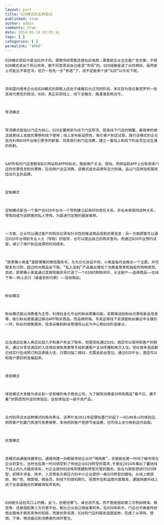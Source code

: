 ```yaml
---
layout: post
title: O2O模式的五种尝试
published: true
author: admin
comments: true
date: 2014-05-16 03:05:41
tags: [ ]
categories: [ ]
permalink: "4956"
---
```




  
    O2O模式现如今是当红炸子鸡，甭管传统零售还是社区电商；甭管是企业主还是广告文案，不把O2O模式说出个所以然来，都不好意思说自己是混“市场”的。O2O就像是浸了水的棉袄，虽然穿上可能比不穿还冷，但万一抢先一步“参透”了，说不定能来个挟“O2O”以令天下呢。
  
  
  
    目前国内很多企业在O2O模式的探索上还处于摸着石头过河的阶段，本文将为各位看官罗列一些具有代表性的尝试。O2O，真正实现线上、线下全融合，路漫漫其修远兮。
  
  
  
    导流模式
  
  
  
    导流模式是指以门店为核心，O2O主要用来为线下门店导流、提高线下门店的销量。最简单的做法就是线上发放优惠劵到线下使用；线上发布新品预告，吸引客户到店试穿。践行该模式的企业旨在利用O2O平台吸引更多的新客，将其吸引到门店消费，建立一套线上和线下的会员互动互通的机制。
  
  
  
    GAP所有的门店里都有B2C网站和APP的标志，鼓励用户关注、登陆，而网站和APP上也有具体门店的优惠信息和优惠券，拉动用户去店消费。该模式适合品牌号召力较强，且以门店体验和服务拉动为主的品牌。
  
  
  
    定制模式
  
  
  
    定制模式是当一个客户在O2O平台与一个导购建立起良好的信任关系，并在未来保持这种关系，导购将成为该顾客的私人导购，为其进行定期的服装推荐。
  
  
  
    一方面，企业可以通过客户的购买记录有针对性的推送商品信和优惠信息；另一方面顾客可以通过O2O平台得到专业人士（导购）的指导，也可以提出自己的购买意向。而通过O2O平台预约试穿，减少了用户到店选择的时间成本。
  
  
  
    “欧莱雅小美盒”是欧莱雅的微信服务号，与大众化妆品不同，小美盒每月会推出一个主题，并仅限本月订购，超过时间商品会下架。“私人定制”产品推出增加了消费者尊贵和独有的购物感觉。目前，欧莱雅小美盒通过其微信服务号打造了一个O2O的购物闭环。关注账户——选择商品——在线下单——网上支付（或者货到付款）——验收商品。
  
  
  
    粉丝模式 
  
  
  
    粉丝模式是以消费者为主导，利用社会化平台的粉丝聚集功能，定期推送给粉丝优惠和新品信息等，吸引粉丝直接通过移动APP购买商品。而品牌终端、专卖店等线下资源是粉丝模式中关键的一环。粉丝的销售服务、信息采集和粉丝管理将以此为中心和O2O的连接点。
  
  
  
    过去酒店在客人离店后就几乎和客户失去了联系，但是现在通过O2O，酒店可以保持和客户的联系，通过分享该酒店的入住体验减免房费等手段刺激客户主动传播和再次入住。现在很多酒店都已经实行在线预订到店直接入住，只需扫描二维码，无需去前台登记。通过O2O平台，酒店可以和客户更好的连接起来。 
  
  
  
    体验模式 
  
  
  
    体验模式大多数为成长到一定规模的电子商务公司，为了解除消费者对网购商品“看不见、摸不着”的顾虑而开设的体验店。这些体验店一般不卖产品。
  
  
  
    业内较早试水这种模式的森舟茶业，该茶叶自2011年起便在厦门开起了一间100多㎡的体验店，网购客户到厦门旅游可免费喝茶，本地网购客户若想节省运费，也可线上支付再到店内自取。
  
  
  
    托管模式
  
  
  
    该模式由通路快建首创，通路快建一向都是传统企业的”晴雨表”，总是能在第一时间了解市场与企业的变化，当然也在第一时间感受到了传统企业O2O转型的需求,于是在2014年推出了囊括线下线上的九大服务体系，为企业提供O2O体系搭建和转型托管的服务。旨在为那些想进行O2O转型，却碍于资金、技术、人员等各方面压力的中小企业提供一条O2O转型的捷径。从线上微调研、微广告、微营销、微会员，到线下的商机孵化、招商外包和运营托管服务，通路快建将线上线下全渠道融合的事做得有声有色。
  
  
  
    O2O是头站在风口上的猪，会飞，但是往哪飞，谁也说不准。而不管是借助第三方例如微淘、微信等，还是借助第三方托管平台，都比企业自己搞省事的多。在O2O体系中，门店也不再是传统商业跟电子商务竞争的短板，而是优势资源，O2O将门店的服务适度延伸，完成了从导购、营销、下单、物流最后到消费者的闭环整合。
  
